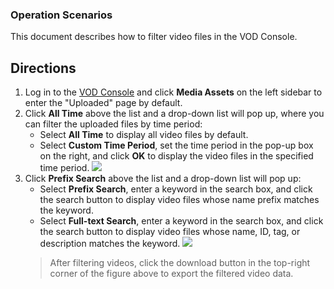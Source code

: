 ### Operation Scenarios
This document describes how to filter video files in the VOD Console.

## Directions
1. Log in to the [VOD Console](https://console.cloud.tencent.com/vod/overview) and click **Media Assets** on the left sidebar to enter the "Uploaded" page by default.
2. Click **All Time** above the list and a drop-down list will pop up, where you can filter the uploaded files by time period:
	- Select **All Time** to display all video files by default.
	- Select **Custom Time Period**, set the time period in the pop-up box on the right, and click **OK** to display the video files in the specified time period.
	 ![](https://main.qcloudimg.com/raw/6ea92153e6546e187cf445853135de57.png)
3. Click **Prefix Search** above the list and a drop-down list will pop up:	
	- Select **Prefix Search**, enter a keyword in the search box, and click the search button to display video files whose name prefix matches the keyword.
	- Select **Full-text Search**, enter a keyword in the search box, and click the search button to display video files whose name, ID, tag, or description matches the keyword.
	![](https://main.qcloudimg.com/raw/e300e242921d2949ef3e32ae607770d0.png)
	> After filtering videos, click the download button in the top-right corner of the figure above to export the filtered video data.
